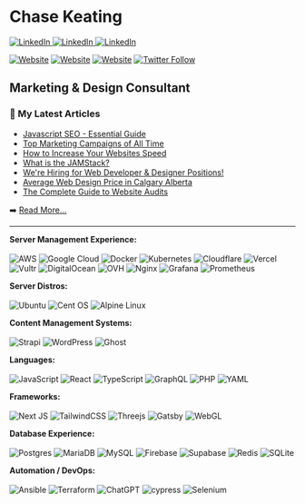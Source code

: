 # Chase Keating

   <a href="https://www.linkedin.com/in/chasekeating/" target="_blank">
    <img alt="LinkedIn" src="https://img.shields.io/badge/LinkedIn-0077B5?style=for-the-badge&logo=linkedin&logoColor=white">
  </a>
    <a href="https://www.instagram.com/chasekeating/" target="_blank">
    <img alt="LinkedIn" src="https://img.shields.io/badge/Instagram-E4405F?style=for-the-badge&logo=instagram&logoColor=white">
  </a>
  </a>
    <a href="https://www.facebook.com/chase.keating.58" target="_blank">
    <img alt="LinkedIn" src="https://img.shields.io/badge/Facebook-1877F2?style=for-the-badge&logo=facebook&logoColor=white">
  </a>
  
  
[![Website](https://img.shields.io/website?label=chasekeating.com&style=for-the-badge&url=https%3A%2F%2Fchasekeating.com)](https://chasekeating.com)
[![Website](https://img.shields.io/website?label=voxdigital.ca&style=for-the-badge&url=https%3A%2F%2Fvoxdigital.ca)](https://voxdigital.ca)
[![Website](https://img.shields.io/website?label=fullrushcreative.com&style=for-the-badge&url=https%3A%2F%2Ffullrushcreative.com)](https://fullrushcreative.com)
[![Twitter Follow](https://img.shields.io/twitter/follow/voxdigitalyyc?color=1DA1F2&logo=twitter&style=for-the-badge)](https://twitter.com/intent/follow?original_referer=https%3A%2F%2Fgithub.com%2Fvoxdigitalyyc&screen_name=voxdigitalyyc)
 

## Marketing & Design Consultant

<!--
### Connect with me:

[<img align="left" alt="Vox Digital Website" width="22px" src="https://raw.githubusercontent.com/iconic/open-iconic/master/svg/globe.svg" />][website]
[<img align="left" alt="Vox Digital Twtter | Twitter" width="22px" src="https://cdn.jsdelivr.net/npm/simple-icons@v3/icons/twitter.svg" />][twitter]
[<img align="left" alt="Chase Keating LinkedIn | LinkedIn" width="22px" src="https://cdn.jsdelivr.net/npm/simple-icons@v3/icons/linkedin.svg" />][linkedin]
[<img align="left" alt="Chase Keating Instagram | Instagram" width="22px" src="https://cdn.jsdelivr.net/npm/simple-icons@v3/icons/instagram.svg" />][instagram]


</br>-->

### 📕 My Latest Articles
- [Javascript SEO - Essential Guide](https://voxdigital.ca/javascript-seo/)
- [Top Marketing Campaigns of All Time](https://voxdigital.ca/top-marketing-campaigns-of-all-time/)
- [How to Increase Your Websites Speed](https://voxdigital.ca/how-to-increase-your-websites-speed/)
- [What is the JAMStack?](https://www.voxdigital.ca/what-is-the-jamstack/)
- [We're Hiring for Web Developer & Designer Positions!](https://www.voxdigital.ca/were-hiring-a-web-developer-and-designer/)
- [Average Web Design Price in Calgary Alberta](https://www.voxdigital.ca/web-design-prices-in-calgary-alberta/)
- [The Complete Guide to Website Audits](https://www.voxdigital.ca/website-audit-guide/)

➡️ [Read More...](https://voxdigital.ca/blog)

---


[website]: https://voxdigital.ca
[twitter]: https://twitter.com/voxdigitalyyc
[instagram]: https://instagram.com/chasekeating
[linkedin]: https://www.linkedin.com/in/chasekeating/


**Server Management Experience:**</br></br>
![AWS](https://img.shields.io/badge/AWS-%23FF9900.svg?style=for-the-badge&logo=amazon-aws&logoColor=white)
![Google Cloud](https://img.shields.io/badge/GoogleCloud-%234285F4.svg?style=for-the-badge&logo=google-cloud&logoColor=white)
![Docker](https://img.shields.io/badge/docker-%230db7ed.svg?style=for-the-badge&logo=docker&logoColor=white)
![Kubernetes](https://img.shields.io/badge/kubernetes-%23326ce5.svg?style=for-the-badge&logo=kubernetes&logoColor=white)
![Cloudflare](https://img.shields.io/badge/Cloudflare-F38020?style=for-the-badge&logo=Cloudflare&logoColor=white)
![Vercel](https://img.shields.io/badge/vercel-%23000000.svg?style=for-the-badge&logo=vercel&logoColor=white)
![Vultr](https://img.shields.io/badge/Vultr-007BFC.svg?style=for-the-badge&logo=vultr)
![DigitalOcean](https://img.shields.io/badge/DigitalOcean-%230167ff.svg?style=for-the-badge&logo=digitalOcean&logoColor=white)
![OVH](https://img.shields.io/badge/ovh-%23123F6D.svg?style=for-the-badge&logo=ovh&logoColor=#123F6D)
![Nginx](https://img.shields.io/badge/nginx-%23009639.svg?style=for-the-badge&logo=nginx&logoColor=white)
![Grafana](https://img.shields.io/badge/grafana-%23F46800.svg?style=for-the-badge&logo=grafana&logoColor=white)
![Prometheus](https://img.shields.io/badge/Prometheus-E6522C?style=for-the-badge&logo=Prometheus&logoColor=white)

**Server Distros:**</br></br>
![Ubuntu](https://img.shields.io/badge/Ubuntu-E95420?style=for-the-badge&logo=ubuntu&logoColor=white)
![Cent OS](https://img.shields.io/badge/cent%20os-002260?style=for-the-badge&logo=centos&logoColor=F0F0F0)
![Alpine Linux](https://img.shields.io/badge/Alpine_Linux-%230D597F.svg?style=for-the-badge&logo=alpine-linux&logoColor=white)

**Content Management Systems:**</br></br>
![Strapi](https://img.shields.io/badge/strapi-%232E7EEA.svg?style=for-the-badge&logo=strapi&logoColor=white)
![WordPress](https://img.shields.io/badge/WordPress-%23117AC9.svg?style=for-the-badge&logo=WordPress&logoColor=white)
![Ghost](https://img.shields.io/badge/ghost-000?style=for-the-badge&logo=ghost&logoColor=%23F7DF1E)

**Languages:**</br></br>
![JavaScript](https://img.shields.io/badge/javascript-%23323330.svg?style=for-the-badge&logo=javascript&logoColor=%23F7DF1E)
![React](https://img.shields.io/badge/react-%2320232a.svg?style=for-the-badge&logo=react&logoColor=%2361DAFB)
![TypeScript](https://img.shields.io/badge/typescript-%23007ACC.svg?style=for-the-badge&logo=typescript&logoColor=white)
![GraphQL](https://img.shields.io/badge/-GraphQL-E10098?style=for-the-badge&logo=graphql&logoColor=white)
![PHP](https://img.shields.io/badge/php-%23777BB4.svg?style=for-the-badge&logo=php&logoColor=white)
![YAML](https://img.shields.io/badge/yaml-%23ffffff.svg?style=for-the-badge&logo=yaml&logoColor=151515)


**Frameworks:**</br></br>
![Next JS](https://img.shields.io/badge/Next-black?style=for-the-badge&logo=next.js&logoColor=white)
![TailwindCSS](https://img.shields.io/badge/tailwindcss-%2338B2AC.svg?style=for-the-badge&logo=tailwind-css&logoColor=white)
![Threejs](https://img.shields.io/badge/threejs-black?style=for-the-badge&logo=three.js&logoColor=white)
![Gatsby](https://img.shields.io/badge/Gatsby-%23663399.svg?style=for-the-badge&logo=gatsby&logoColor=white)
![WebGL](https://img.shields.io/badge/WebGL-990000?logo=webgl&logoColor=white&style=for-the-badge)

**Database Experience:**</br></br>
![Postgres](https://img.shields.io/badge/postgres-%23316192.svg?style=for-the-badge&logo=postgresql&logoColor=white)
![MariaDB](https://img.shields.io/badge/MariaDB-003545?style=for-the-badge&logo=mariadb&logoColor=white)
![MySQL](https://img.shields.io/badge/mysql-%2300f.svg?style=for-the-badge&logo=mysql&logoColor=white)
![Firebase](https://img.shields.io/badge/Firebase-039BE5?style=for-the-badge&logo=Firebase&logoColor=white)
![Supabase](https://img.shields.io/badge/Supabase-3ECF8E?style=for-the-badge&logo=supabase&logoColor=white)
![Redis](https://img.shields.io/badge/redis-%23DD0031.svg?style=for-the-badge&logo=redis&logoColor=white)
![SQLite](https://img.shields.io/badge/sqlite-%2307405e.svg?style=for-the-badge&logo=sqlite&logoColor=white)


**Automation / DevOps:**</br></br>
![Ansible](https://img.shields.io/badge/ansible-%231A1918.svg?style=for-the-badge&logo=ansible&logoColor=white)
![Terraform](https://img.shields.io/badge/terraform-%235835CC.svg?style=for-the-badge&logo=terraform&logoColor=white)
![ChatGPT](https://img.shields.io/badge/chatGPT-74aa9c?style=for-the-badge&logo=openai&logoColor=white)
![cypress](https://img.shields.io/badge/-cypress-%23E5E5E5?style=for-the-badge&logo=cypress&logoColor=058a5e)
![Selenium](https://img.shields.io/badge/-selenium-%43B02A?style=for-the-badge&logo=selenium&logoColor=white)
